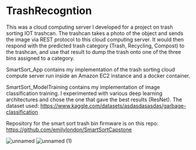 # TrashRecogntion

This was a cloud computing server I developed for a project on trash sorting IOT trashcan. The trashcan takes a photo of the object and sends the image via REST protocol to this cloud computing server. It would then respond with the predicted trash category (Trash, Recycling, Compost) to the trashcan, and use that result to dump the trash onto one of the three bins assigned to a category.

SmartSort_App contains my implementation of the trash sorting cloud compute server run inside an Amazon EC2 instance and a docker container.

SmartSort_ModelTraining contains my implementation of image classification training. I experimented with various deep learning architectures and chose the one that gave the best results (ResNet).
The dataset used: https://www.kaggle.com/datasets/asdasdasasdas/garbage-classification

Repository for the smart sort trash bin firmware is on this repo: https://github.com/emilylondon/SmartSortCapstone


![unnamed](https://github.com/Russellkusuma/TrashRecogntion/assets/29903759/cd35e6bf-56e3-42c8-a099-585d9390a5d9)
![unnamed (1)](https://github.com/Russellkusuma/TrashRecogntion/assets/29903759/1983592e-cc00-4438-9a50-7c7c02710e2e)
